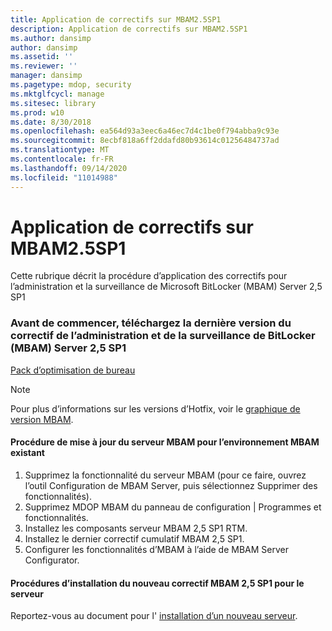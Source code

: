 ```yaml
---
title: Application de correctifs sur MBAM2.5SP1
description: Application de correctifs sur MBAM2.5SP1
ms.author: dansimp
author: dansimp
ms.assetid: ''
ms.reviewer: ''
manager: dansimp
ms.pagetype: mdop, security
ms.mktglfcycl: manage
ms.sitesec: library
ms.prod: w10
ms.date: 8/30/2018
ms.openlocfilehash: ea564d93a3eec6a46ec7d4c1be0f794abba9c93e
ms.sourcegitcommit: 8ecbf818a6ff2ddafd80b93614c01256484737ad
ms.translationtype: MT
ms.contentlocale: fr-FR
ms.lasthandoff: 09/14/2020
ms.locfileid: "11014988"
---
```

# Application de correctifs sur MBAM2.5SP1
Cette rubrique décrit la procédure d’application des correctifs pour l’administration et la surveillance de Microsoft BitLocker (MBAM) Server 2,5 SP1

### Avant de commencer, téléchargez la dernière version du correctif de l’administration et de la surveillance de BitLocker (MBAM) Server 2,5 SP1
[Pack d’optimisation de bureau](https://www.microsoft.com/download/details.aspx?id=57157)

> [!NOTE]
> Pour plus d’informations sur les versions d’Hotfix, voir le [graphique de version MBAM](https://docs.microsoft.com/archive/blogs/dubaisec/mbam-version-chart).

#### Procédure de mise à jour du serveur MBAM pour l’environnement MBAM existant 
1. Supprimez la fonctionnalité du serveur MBAM (pour ce faire, ouvrez l’outil Configuration de MBAM Server, puis sélectionnez Supprimer des fonctionnalités).
2. Supprimez MDOP MBAM du panneau de configuration | Programmes et fonctionnalités.
3. Installez les composants serveur MBAM 2,5 SP1 RTM.
4. Installez le dernier correctif cumulatif MBAM 2,5 SP1.
5. Configurer les fonctionnalités d’MBAM à l’aide de MBAM Server Configurator.

#### Procédures d’installation du nouveau correctif MBAM 2,5 SP1 pour le serveur
Reportez-vous au document pour l' [installation d’un nouveau serveur](deploying-the-mbam-25-server-infrastructure.md).
